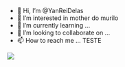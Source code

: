 - 👋 Hi, I’m @YanReiDelas
- 👀 I’m interested in mother do murilo
- 🌱 I’m currently learning ...
- 💞️ I’m looking to collaborate on ...
- 📫 How to reach me ...
TESTE

![](https://quatrorodas.abril.com.br/wp-content/uploads/2022/07/09_steiger_FLP8994.jpg?quality=70&strip=info)

<!---
YanReiDelas/YanReiDelas is a ✨ special ✨ repository because its `README.md` (this file) appears on your GitHub profile.
You can click the Preview link to take a look at your changes.
--->
